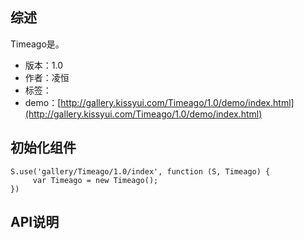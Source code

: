 ## 综述

Timeago是。

* 版本：1.0
* 作者：凌恒
* 标签：
* demo：[http://gallery.kissyui.com/Timeago/1.0/demo/index.html](http://gallery.kissyui.com/Timeago/1.0/demo/index.html)

## 初始化组件

    S.use('gallery/Timeago/1.0/index', function (S, Timeago) {
         var Timeago = new Timeago();
    })

## API说明
